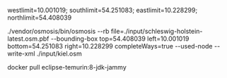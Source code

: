 westlimit=10.001019; southlimit=54.251083; eastlimit=10.228299; northlimit=54.408039

./vendor/osmosis/bin/osmosis --rb file=./input/schleswig-holstein-latest.osm.pbf --bounding-box top=54.408039 left=10.001019 bottom=54.251083 right=10.228299 completeWays=true --used-node --write-xml ./input/kiel.osm

docker pull eclipse-temurin:8-jdk-jammy